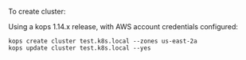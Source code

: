 To create cluster:

Using a kops 1.14.x release, with AWS account credentials configured:

```
kops create cluster test.k8s.local --zones us-east-2a
kops update cluster test.k8s.local --yes
```
